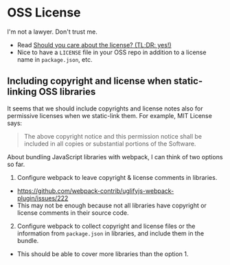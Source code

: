 # OSS License

I'm not a lawyer. Don't trust me.

- Read [Should you care about the license? (TL;DR: yes!)](https://medium.com/@vovabilonenko/licenses-of-npm-dependencies-bacaa00c8c65)
- Nice to have a `LICENSE` file in your OSS repo in addition to a license name in `package.json`, etc.

## Including copyright and license when static-linking OSS libraries

It seems that we should include copyrights and license notes also for permissive licenses when we static-link them. For example, MIT License says:

>The above copyright notice and this permission notice shall be included in all copies or substantial portions of the Software.

About bundling JavaScript libraries with webpack, I can think of two options so far.

1. Configure webpack to leave copyright & license comments in libraries.
  - https://github.com/webpack-contrib/uglifyjs-webpack-plugin/issues/222
  - This may not be enough because not all libraries have copyright or license comments in their source code.
2. Configure webpack to collect copyright and license files or the information from `package.json` in libraries, and include them in the bundle.
  - This should be able to cover more libraries than the option 1.
